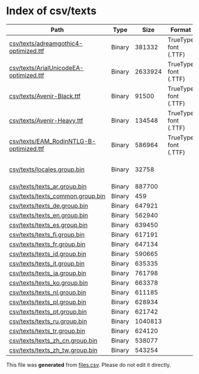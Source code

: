 # Index of csv/texts

| Path | Type | Size | Format | Language | DiE Info | Notes | Hash |
| --- | --- | --- | --- | --- | --- | --- | --- |
| [csv/texts/adreamgothic4-optimized.ttf](./csv/texts/adreamgothic4-optimized.ttf) | Binary | 381332 | TrueType font (.TTF) |  |  |  | 086c8551e86dc213450a4dad79d558cfd3385bee8fff0e5761ec663c111c6a1e |
| [csv/texts/ArialUnicodeEA-optimized.ttf](./csv/texts/ArialUnicodeEA-optimized.ttf) | Binary | 2633924 | TrueType font (.TTF) |  |  |  | a1593c3e6e9cb5a6cfe2af7c3f95c62d411e9e22b107ce0edbc5588fd5187c67 |
| [csv/texts/Avenir-Black.ttf](./csv/texts/Avenir-Black.ttf) | Binary | 91500 | TrueType font (.TTF) |  |  |  | eeb62af196463c15e6b3e0e51bc1a8a2f98eecd37fe396f3bd2fb37f9fe60ff3 |
| [csv/texts/Avenir-Heavy.ttf](./csv/texts/Avenir-Heavy.ttf) | Binary | 134548 | TrueType font (.TTF) |  |  |  | daa69526f9ad5d04f8b1030fe13e4e27fa52c1f98e356f1aa54e5208856f7edb |
| [csv/texts/EAM_RodinNTLG-B-optimized.ttf](./csv/texts/EAM_RodinNTLG-B-optimized.ttf) | Binary | 586964 | TrueType font (.TTF) |  |  |  | 53bf597ed1e6e2177e2100752c34668f9ef076b1505672534199f8098e1e6001 |
| [csv/texts/locales.group.bin](./csv/texts/locales.group.bin) | Binary | 32758 |  |  | Archive: Raw Deflate stream[@2Dh] |  | b75bb329ad67e092150750d6a44a02f711640b1c72162a3d6fae45736edd9e6f |
| [csv/texts/texts_ar.group.bin](./csv/texts/texts_ar.group.bin) | Binary | 887700 |  |  |  |  | 3075dad01894034b3ff90712f4f6179f0b5cc118022c42b7cedc5e5d2671575c |
| [csv/texts/texts_common.group.bin](./csv/texts/texts_common.group.bin) | Binary | 459 |  |  |  |  | 50600f1b273734421dea940f06a0f6745043fdcaab4de5f333fcfccb0468d253 |
| [csv/texts/texts_de.group.bin](./csv/texts/texts_de.group.bin) | Binary | 647921 |  |  |  |  | 8003cc7e34855328eb6c79bbb0e0a2aabcaaa5a9ff81501d7faf2524387be433 |
| [csv/texts/texts_en.group.bin](./csv/texts/texts_en.group.bin) | Binary | 562940 |  |  |  |  | 9359dd0b64ee8f5f005383c0422ce597de519e8bd3bf6a1218df239ec235c67d |
| [csv/texts/texts_es.group.bin](./csv/texts/texts_es.group.bin) | Binary | 639450 |  |  |  |  | 2ac586260ef12445ccd83ed3eb008852e4650bcddb10b755c78de7011dce94fe |
| [csv/texts/texts_fi.group.bin](./csv/texts/texts_fi.group.bin) | Binary | 617191 |  |  |  |  | e59976b217d37bf43c8dec8e0df295d2ba5404a80733288991507c956f38b3a8 |
| [csv/texts/texts_fr.group.bin](./csv/texts/texts_fr.group.bin) | Binary | 647134 |  |  |  |  | 51f0330d823dbd685c86da1693eaa96b328b664474008d43852cc2e22b5bdfed |
| [csv/texts/texts_id.group.bin](./csv/texts/texts_id.group.bin) | Binary | 590665 |  |  |  |  | 41324e2a96eb6ed8fb2bf2359fdc20a0c64dee284f5be5db36805bca896db349 |
| [csv/texts/texts_it.group.bin](./csv/texts/texts_it.group.bin) | Binary | 635335 |  |  |  |  | bedc7a74bfa120a3c45996b75d8aadfd995b5a626beb3484a7fc07804cc85ddc |
| [csv/texts/texts_ja.group.bin](./csv/texts/texts_ja.group.bin) | Binary | 761798 |  |  |  |  | 98bb7973a84a91f472e1a3fd3aa2f6062ecc788bcee4823a0b850675beb232b5 |
| [csv/texts/texts_ko.group.bin](./csv/texts/texts_ko.group.bin) | Binary | 663378 |  |  |  |  | 20aeb7f1f25e5c2e5af0172ebe3e7b6cca756f3dcf9591a4292e7371ee262212 |
| [csv/texts/texts_nl.group.bin](./csv/texts/texts_nl.group.bin) | Binary | 611185 |  |  |  |  | d97ae594d33ae1d84d94fc9beaecaa5c687569cd856c90c558986d03293c8025 |
| [csv/texts/texts_pl.group.bin](./csv/texts/texts_pl.group.bin) | Binary | 628934 |  |  |  |  | 82447347ab942d3c1aa26575dd8ee00dda6d49fef7b75c02008b975b614a8b07 |
| [csv/texts/texts_pt.group.bin](./csv/texts/texts_pt.group.bin) | Binary | 621742 |  |  |  |  | 3980eb7887186a60dd9db0c8353d41c45cb1089cef114f50854f264720e4f87c |
| [csv/texts/texts_ru.group.bin](./csv/texts/texts_ru.group.bin) | Binary | 1040813 |  |  |  |  | d27fc9abf34b3cd4cff345c40ad8b64d946f56f014c44fcf1ab8328b5c778842 |
| [csv/texts/texts_tr.group.bin](./csv/texts/texts_tr.group.bin) | Binary | 624120 |  |  |  |  | 491ea29a14ce17aa1a5b9e5b3cf3567364ff326cb596dc85878a72cea89fccfa |
| [csv/texts/texts_zh_cn.group.bin](./csv/texts/texts_zh_cn.group.bin) | Binary | 538077 |  |  |  |  | 3a15dd82d89a2c5d3fd401afe0e389a2f9d0aee4eb185c72184ca2db14a2e111 |
| [csv/texts/texts_zh_tw.group.bin](./csv/texts/texts_zh_tw.group.bin) | Binary | 543254 |  |  |  |  | 979c6f9fefe1a1a6d56c81228d6cbb6082fefaddeffff706fbb9b4394dc3caee |


This file was **generated** from [files.csv](../../../../../../../../../../files.csv). Please do not edit it directly.

